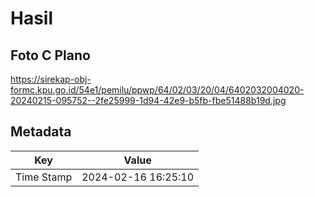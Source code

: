 # Hasil

## Foto C Plano

https://sirekap-obj-formc.kpu.go.id/54e1/pemilu/ppwp/64/02/03/20/04/6402032004020-20240215-095752--2fe25999-1d94-42e9-b5fb-fbe51488b19d.jpg


## Metadata

| Key        | Value               |
| ---------- | ------------------- |
| Time Stamp | 2024-02-16 16:25:10 |



